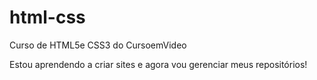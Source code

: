 # html-css
 Curso de HTML5e CSS3 do CursoemVideo

Estou aprendendo a criar sites e agora vou gerenciar meus repositórios!